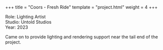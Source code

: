 +++
title = "Coors - Fresh Ride"
template = "project.html"
weight = 4
+++

Role: Lighting Artist  
Studio: Untold Studios  
Year: 2023  

Came on to provide lighting and rendering support near the tail end of the project.
